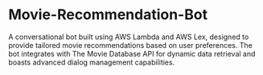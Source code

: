 # Movie-Recommendation-Bot

A conversational bot built using AWS Lambda and AWS Lex, designed to provide tailored movie recommendations based on user preferences. The bot integrates with The Movie Database API for dynamic data retrieval and boasts advanced dialog management capabilities.
